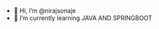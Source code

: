 - 👋 Hi, I’m @nirajsonaje
- 🌱 I’m currently learning JAVA AND SPRINGBOOT


<!---
nirajsonaje/nirajsonaje is a ✨ special ✨ repository because its `README.md` (this file) appears on your GitHub profile.
You can click the Preview link to take a look at your changes.
--->
